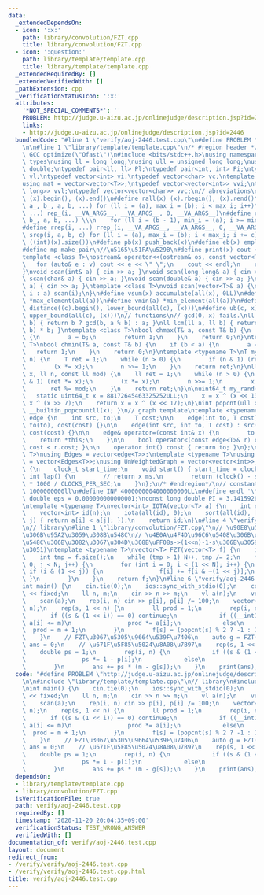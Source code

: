 ```yaml
---
data:
  _extendedDependsOn:
  - icon: ':x:'
    path: library/convolution/FZT.cpp
    title: library/convolution/FZT.cpp
  - icon: ':question:'
    path: library/template/template.cpp
    title: library/template/template.cpp
  _extendedRequiredBy: []
  _extendedVerifiedWith: []
  _pathExtension: cpp
  _verificationStatusIcon: ':x:'
  attributes:
    '*NOT_SPECIAL_COMMENTS*': ''
    PROBLEM: http://judge.u-aizu.ac.jp/onlinejudge/description.jsp?id=2446
    links:
    - http://judge.u-aizu.ac.jp/onlinejudge/description.jsp?id=2446
  bundledCode: "#line 1 \"verify/aoj-2446.test.cpp\"\n#define PROBLEM \"http://judge.u-aizu.ac.jp/onlinejudge/description.jsp?id=2446\"\
    \n\n#line 1 \"library/template/template.cpp\"\n/* #region header */\n\n#pragma\
    \ GCC optimize(\"Ofast\")\n#include <bits/stdc++.h>\nusing namespace std;\n//\
    \ types\nusing ll = long long;\nusing ull = unsigned long long;\nusing ld = long\
    \ double;\ntypedef pair<ll, ll> Pl;\ntypedef pair<int, int> Pi;\ntypedef vector<ll>\
    \ vl;\ntypedef vector<int> vi;\ntypedef vector<char> vc;\ntemplate <typename T>\n\
    using mat = vector<vector<T>>;\ntypedef vector<vector<int>> vvi;\ntypedef vector<vector<long\
    \ long>> vvl;\ntypedef vector<vector<char>> vvc;\n// abreviations\n#define all(x)\
    \ (x).begin(), (x).end()\n#define rall(x) (x).rbegin(), (x).rend()\n#define rep_(i,\
    \ a_, b_, a, b, ...) for (ll i = (a), max_i = (b); i < max_i; i++)\n#define rep(i,\
    \ ...) rep_(i, __VA_ARGS__, __VA_ARGS__, 0, __VA_ARGS__)\n#define rrep_(i, a_,\
    \ b_, a, b, ...) \\\n    for (ll i = (b - 1), min_i = (a); i >= min_i; i--)\n\
    #define rrep(i, ...) rrep_(i, __VA_ARGS__, __VA_ARGS__, 0, __VA_ARGS__)\n#define\
    \ srep(i, a, b, c) for (ll i = (a), max_i = (b); i < max_i; i += c)\n#define SZ(x)\
    \ ((int)(x).size())\n#define pb(x) push_back(x)\n#define eb(x) emplace_back(x)\n\
    #define mp make_pair\n//\u5165\u51FA\u529B\n#define print(x) cout << x << endl\n\
    template <class T>\nostream& operator<<(ostream& os, const vector<T>& v) {\n \
    \   for (auto& e : v) cout << e << \" \";\n    cout << endl;\n    return os;\n\
    }\nvoid scan(int& a) { cin >> a; }\nvoid scan(long long& a) { cin >> a; }\nvoid\
    \ scan(char& a) { cin >> a; }\nvoid scan(double& a) { cin >> a; }\nvoid scan(string&\
    \ a) { cin >> a; }\ntemplate <class T>\nvoid scan(vector<T>& a) {\n    for (auto&\
    \ i : a) scan(i);\n}\n#define vsum(x) accumulate(all(x), 0LL)\n#define vmax(a)\
    \ *max_element(all(a))\n#define vmin(a) *min_element(all(a))\n#define lb(c, x)\
    \ distance((c).begin(), lower_bound(all(c), (x)))\n#define ub(c, x) distance((c).begin(),\
    \ upper_bound(all(c), (x)))\n// functions\n// gcd(0, x) fails.\nll gcd(ll a, ll\
    \ b) { return b ? gcd(b, a % b) : a; }\nll lcm(ll a, ll b) { return a / gcd(a,\
    \ b) * b; }\ntemplate <class T>\nbool chmax(T& a, const T& b) {\n    if (a < b)\
    \ {\n        a = b;\n        return 1;\n    }\n    return 0;\n}\ntemplate <class\
    \ T>\nbool chmin(T& a, const T& b) {\n    if (b < a) {\n        a = b;\n     \
    \   return 1;\n    }\n    return 0;\n}\ntemplate <typename T>\nT mypow(T x, ll\
    \ n) {\n    T ret = 1;\n    while (n > 0) {\n        if (n & 1) (ret *= x);\n\
    \        (x *= x);\n        n >>= 1;\n    }\n    return ret;\n}\nll modpow(ll\
    \ x, ll n, const ll mod) {\n    ll ret = 1;\n    while (n > 0) {\n        if (n\
    \ & 1) (ret *= x);\n        (x *= x);\n        n >>= 1;\n        x %= mod;\n \
    \       ret %= mod;\n    }\n    return ret;\n}\n\nuint64_t my_rand(void) {\n \
    \   static uint64_t x = 88172645463325252ULL;\n    x = x ^ (x << 13);\n    x =\
    \ x ^ (x >> 7);\n    return x = x ^ (x << 17);\n}\nint popcnt(ull x) { return\
    \ __builtin_popcountll(x); }\n// graph template\ntemplate <typename T>\nstruct\
    \ edge {\n    int src, to;\n    T cost;\n\n    edge(int to, T cost) : src(-1),\
    \ to(to), cost(cost) {}\n\n    edge(int src, int to, T cost) : src(src), to(to),\
    \ cost(cost) {}\n\n    edge& operator=(const int& x) {\n        to = x;\n    \
    \    return *this;\n    }\n\n    bool operator<(const edge<T>& r) const { return\
    \ cost < r.cost; }\n\n    operator int() const { return to; }\n};\ntemplate <typename\
    \ T>\nusing Edges = vector<edge<T>>;\ntemplate <typename T>\nusing WeightedGraph\
    \ = vector<Edges<T>>;\nusing UnWeightedGraph = vector<vector<int>>;\nstruct Timer\
    \ {\n    clock_t start_time;\n    void start() { start_time = clock(); }\n   \
    \ int lap() {\n        // return x ms.\n        return (clock() - start_time)\
    \ * 1000 / CLOCKS_PER_SEC;\n    }\n};\n/* #endregion*/\n// constant\n#define inf\
    \ 1000000000ll\n#define INF 4000000004000000000LL\n#define endl '\\n'\nconst long\
    \ double eps = 0.000000000000001;\nconst long double PI = 3.141592653589793;\n\
    \ntemplate <typename T>\nvector<int> IOTA(vector<T> a) {\n    int n = a.size();\n\
    \    vector<int> id(n);\n    iota(all(id), 0);\n    sort(all(id), [&](int i, int\
    \ j) { return a[i] < a[j]; });\n    return id;\n}\n#line 4 \"verify/aoj-2446.test.cpp\"\
    \n// library\n#line 1 \"library/convolution/FZT.cpp\"\n// \u90E8\u5206\u96C6\u5408\
    \u306B\u95A2\u3059\u308B\u548C\n// \u4E0A\u4F4D\u96C6\u5408\u306B\u95A2\u3059\u308B\
    \u548C\u306B\u3082\u3067\u304D\u308B\uFF08s->(1<<n)-1-s\u306B\u3059\u308B\u3060\
    \u3051)\ntemplate <typename T>\nvector<T> FZT(vector<T> f) {\n    int N = 0;\n\
    \    int tmp = f.size();\n    while (tmp > 1) N++, tmp /= 2;\n    for (int j =\
    \ 0; j < N; j++) {\n        for (int i = 0; i < (1 << N); i++) {\n           \
    \ if (i & (1 << j)) {\n                f[i] += f[i & ~(1 << j)];\n           \
    \ }\n        }\n    }\n    return f;\n}\n#line 6 \"verify/aoj-2446.test.cpp\"\n\
    int main() {\n    cin.tie(0);\n    ios::sync_with_stdio(0);\n    cout << setprecision(30)\
    \ << fixed;\n    ll n, m;\n    cin >> n >> m;\n    vl a(n);\n    vector<ld> p(n);\n\
    \    scan(a);\n    rep(i, n) cin >> p[i], p[i] /= 100;\n    vector<ll> f(1 <<\
    \ n);\n    rep(s, 1 << n) {\n        ll prod = 1;\n        rep(i, n) {\n     \
    \       if ((s & (1 << i)) == 0) continue;\n            if ((__int128_t)prod *\
    \ a[i] <= m)\n                prod *= a[i];\n            else\n              \
    \  prod = m + 1;\n        }\n        f[s] = (popcnt(s) % 2 ? -1 : 1) * (m / prod);\n\
    \    }\n    // FZT\u3067\u5305\u9664\u539F\u7406\n    auto g = FZT(f);\n    ld\
    \ ans = 0;\n    // \u671F\u5F85\u5024\u8A08\u7B97\n    rep(s, 1 << n) {\n    \
    \    double ps = 1;\n        rep(i, n) {\n            if ((s & (1 << i)) == 0)\n\
    \                ps *= 1 - p[i];\n            else\n                ps *= p[i];\n\
    \        }\n        ans += ps * (m - g[s]);\n    }\n    print(ans);\n}\n"
  code: "#define PROBLEM \"http://judge.u-aizu.ac.jp/onlinejudge/description.jsp?id=2446\"\
    \n\n#include \"library/template/template.cpp\"\n// library\n#include \"library/convolution/FZT.cpp\"\
    \nint main() {\n    cin.tie(0);\n    ios::sync_with_stdio(0);\n    cout << setprecision(30)\
    \ << fixed;\n    ll n, m;\n    cin >> n >> m;\n    vl a(n);\n    vector<ld> p(n);\n\
    \    scan(a);\n    rep(i, n) cin >> p[i], p[i] /= 100;\n    vector<ll> f(1 <<\
    \ n);\n    rep(s, 1 << n) {\n        ll prod = 1;\n        rep(i, n) {\n     \
    \       if ((s & (1 << i)) == 0) continue;\n            if ((__int128_t)prod *\
    \ a[i] <= m)\n                prod *= a[i];\n            else\n              \
    \  prod = m + 1;\n        }\n        f[s] = (popcnt(s) % 2 ? -1 : 1) * (m / prod);\n\
    \    }\n    // FZT\u3067\u5305\u9664\u539F\u7406\n    auto g = FZT(f);\n    ld\
    \ ans = 0;\n    // \u671F\u5F85\u5024\u8A08\u7B97\n    rep(s, 1 << n) {\n    \
    \    double ps = 1;\n        rep(i, n) {\n            if ((s & (1 << i)) == 0)\n\
    \                ps *= 1 - p[i];\n            else\n                ps *= p[i];\n\
    \        }\n        ans += ps * (m - g[s]);\n    }\n    print(ans);\n}"
  dependsOn:
  - library/template/template.cpp
  - library/convolution/FZT.cpp
  isVerificationFile: true
  path: verify/aoj-2446.test.cpp
  requiredBy: []
  timestamp: '2020-11-20 20:04:35+09:00'
  verificationStatus: TEST_WRONG_ANSWER
  verifiedWith: []
documentation_of: verify/aoj-2446.test.cpp
layout: document
redirect_from:
- /verify/verify/aoj-2446.test.cpp
- /verify/verify/aoj-2446.test.cpp.html
title: verify/aoj-2446.test.cpp
---
```

